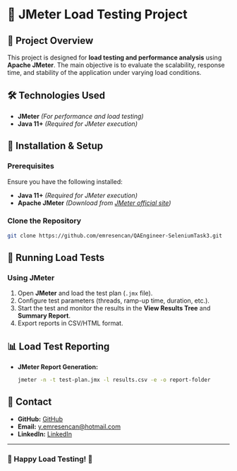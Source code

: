 # 🚀 JMeter Load Testing Project

## 📌 Project Overview
This project is designed for **load testing and performance analysis** using **Apache JMeter**. The main objective is to evaluate the scalability, response time, and stability of the application under varying load conditions.

## 🛠 Technologies Used
- **JMeter** *(For performance and load testing)*
- **Java 11+** *(Required for JMeter execution)*

## 🔧 Installation & Setup
### **Prerequisites**
Ensure you have the following installed:
- **Java 11+** *(Required for JMeter execution)*
- **Apache JMeter** *(Download from [JMeter official site](https://jmeter.apache.org/))*

### **Clone the Repository**
```sh
git clone https://github.com/emresencan/QAEngineer-SeleniumTask3.git
```

## 🚀 Running Load Tests

### **Using JMeter**
1. Open **JMeter** and load the test plan (`.jmx` file).
2. Configure test parameters (threads, ramp-up time, duration, etc.).
3. Start the test and monitor the results in the **View Results Tree** and **Summary Report**.
4. Export reports in CSV/HTML format.

## 📊 Load Test Reporting
- **JMeter Report Generation:**
  ```sh
  jmeter -n -t test-plan.jmx -l results.csv -e -o report-folder
  ```

## 📩 Contact
- **GitHub:** [GitHub](https://github.com/emresencan)
- **Email:** y.emresencan@hotmail.com
- **LinkedIn:** [LinkedIn](https://www.linkedin.com/in/emre-sencan-890b043b)

---
### 🚀 Happy Load Testing! 🎯

